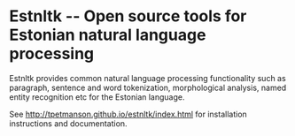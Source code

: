 Estnltk -- Open source tools for Estonian natural language processing
=====================================================================

Estnltk provides common natural language processing functionality such as paragraph, sentence and word tokenization,
morphological analysis, named entity recognition etc for the Estonian language.

See http://tpetmanson.github.io/estnltk/index.html for installation instructions and documentation.


